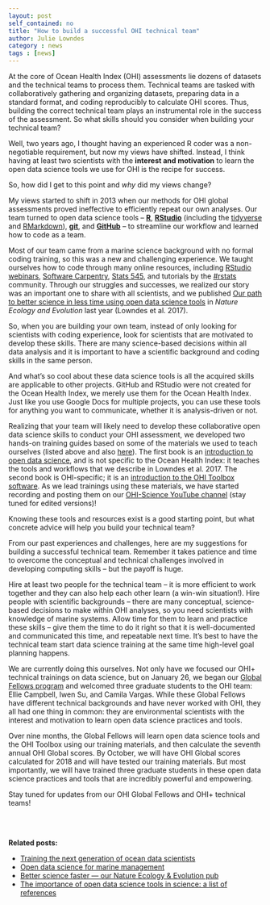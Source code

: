 ```yaml
---
layout: post
self_contained: no
title: "How to build a successful OHI technical team"
author: Julie Lowndes
category : news 
tags : [news]
---
```

At the core of Ocean Health Index (OHI) assessments lie dozens of datasets and the technical teams to process them. Technical teams are tasked with collaboratively gathering and organizing datasets, preparing data in a standard format, and coding reproducibly to calculate OHI scores. Thus, building the correct technical team plays an instrumental role in the success of the assessment. So what skills should you consider when building your technical team?

Well, two years ago, I thought having an experienced R coder was a non-negotiable requirement, but now my views have shifted. Instead, I think having at least two scientists with the **interest and motivation** to learn the open data science tools we use for OHI is the recipe for success. 

So, how did I get to this point and *why* did my views change?

My views started to shift in 2013 when our methods for OHI global assessments proved ineffective to efficiently repeat our own analyses. Our team turned to open data science tools – [**R**](https://cran.r-project.org/), [**RStudio**](https://www.rstudio.com/) (including the [tidyverse](https://www.tidyverse.org/) and [RMarkdown](https://rmarkdown.rstudio.com/)), [**git**](https://git-scm.com), and [**GitHub**](https://github.com/) – to streamline our workflow and learned how to code as a team. 

Most of our team came from a marine science background with no formal coding training, so this was a new and challenging experience. We taught ourselves how to code through many online resources, including [RStudio webinars](https://www.rstudio.com/resources/webinars/), [Software Carpentry](https://software-carpentry.org/), [Stats 545](http://stat545.com/), and tutorials by the [#rstats](https://twitter.com/search?q=%23rstats&src=typd) community. Through our struggles and successes, we realized our story was an important one to share with all scientists, and we published [Our path to better science in less time using open data science tools](https://www.nature.com/articles/s41559-017-0160) in *Nature Ecology and Evolution* last year (Lowndes et al. 2017). 

So, when you are building your own team, instead of only looking for scientists with coding experience, look for scientists that are motivated to develop these skills. There are many science-based decisions within all data analysis and it is important to have a scientific background and coding skills in the same person. 

And what’s so cool about these data science tools is all the acquired skills are applicable to other projects. GitHub and RStudio were not created for the Ocean Health Index, we merely use them for the Ocean Health Index. Just like you use Google Docs for multiple projects, you can use these tools for anything you want to communicate, whether it is analysis-driven or not.

Realizing that your team will likely need to develop these collaborative open data science skills to conduct your OHI assessment, we developed two hands-on training guides based on some of the materials we used to teach ourselves (listed above and also [here](http://ohi-science.org/news/Resources-for-R-and-Data-Science)). The first book is an [introduction to open data science](http://ohi-science.org/data-science-training/), and is not specific to the Ocean Health Index: it teaches the tools and workflows that we describe in Lowndes et al. 2017. The second book is OHI-specific; it is an [introduction to the OHI Toolbox software](http://ohi-science.org/toolbox-training/). As we lead trainings using these materials, we have started recording and posting them on our [OHI-Science YouTube channel](https://www.youtube.com/watch?v=LV3qNcOw5No&list=PLX7J3qtjcll_4s2oaKHuWdRdBMJz7tBAU) (stay tuned for edited versions)!

Knowing these tools and resources exist is a good starting point, but what concrete advice will help you build your technical team? 

From our past experiences and challenges, here are my suggestions for building a successful technical team. Remember it takes patience and time to overcome the conceptual and technical challenges involved in developing computing skills – but the payoff is huge.

Hire at least two people for the technical team – it is more efficient to work together and they can also help each other learn (a win-win situation!).
Hire people with scientific backgrounds – there are many conceptual, science-based decisions to make within OHI analyses, so you need scientists with knowledge of marine systems.
Allow time for them to learn and practice these skills – give them the time to do it right so that it is well-documented and communicated this time, and repeatable next time. It’s best to have the technical team start data science training at the same time high-level goal planning happens.

We are currently doing this ourselves. Not only have we focused our OHI+ technical trainings on data science, but on January 26, we began our [Global Fellows program](http://ohi-science.org/news/training-the-next-generation-of-ocean-data-scientists) and welcomed three graduate students to the OHI team: Ellie Campbell, Iwen Su, and Camila Vargas. While these Global Fellows have different technical backgrounds and have never worked with OHI, they all had one thing in common: they are environmental scientists with the interest and motivation to learn open data science practices and tools. 

Over nine months, the Global Fellows will learn open data science tools and the OHI Toolbox using our training materials, and then calculate the seventh annual OHI Global scores. By October, we will have OHI Global scores calculated for 2018 and will have tested our training materials. But most importantly, we will have trained three graduate students in these open data science practices and tools that are incredibly powerful and empowering. 

Stay tuned for updates from our OHI Global Fellows and OHI+ technical teams!

<br/>
<br/>

**Related posts:** 

- [Training the next generation of ocean data scientists](http://ohi-science.org/news/training-the-next-generation-of-ocean-data-scientists)
- [Open data science for marine management](http://ohi-science.org/news/ohi-and-open-data-science)
- [Better science faster — our Nature Ecology & Evolution pub](http://ohi-science.org/news/better-science-faster)
- [The importance of open data science tools in science: a list of references](http://ohi-science.org/news/importance-of-open-data-science-tools)
